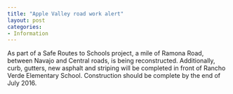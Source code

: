 ```yaml
---
title: "Apple Valley road work alert"
layout: post
categories:
- Information
---
```


As part of a Safe Routes to Schools project, a mile of Ramona Road, between Navajo and Central roads, is being reconstructed. Additionally, curb, gutters, new asphalt and striping will be completed in front of Rancho Verde Elementary School. Construction should be complete by the end of July 2016.